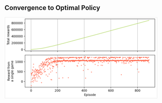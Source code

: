 ## Convergence to Optimal Policy
![Convergence-to-Optimal-Policy](images/Convergence-to-Optimal-Policy.png "image title")
